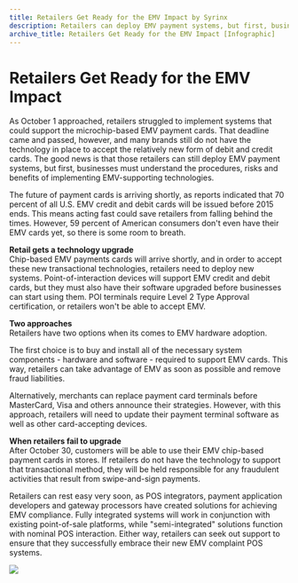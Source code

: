 ```yaml
---
title: Retailers Get Ready for the EMV Impact by Syrinx
description: Retailers can deploy EMV payment systems, but first, businesses must understand the procedures, risks and benefits of EMV-supporting technologies.
archive_title: Retailers Get Ready for the EMV Impact [Infographic]
---
```


# Retailers Get Ready for the EMV Impact

As October 1 approached, retailers struggled to implement systems that could support the microchip-based EMV payment cards. That deadline came and passed, however, and many brands still do not have the technology in place to accept the relatively new form of debit and credit cards. The good news is that those retailers can still deploy EMV payment systems, but first, businesses must understand the procedures, risks and benefits of implementing EMV-supporting technologies.

The future of payment cards is arriving shortly, as reports indicated that 70 percent of all U.S. EMV credit and debit cards will be issued before 2015 ends. This means acting fast could save retailers from falling behind the times. However, 59 percent of American consumers don't even have their EMV cards yet, so there is some room to breath.

**Retail gets a technology upgrade**  
Chip-based EMV payments cards will arrive shortly, and in order to accept these new transactional technologies, retailers need to deploy new systems. Point-of-interaction devices will support EMV credit and debit cards, but they must also have their software upgraded before businesses can start using them. POI terminals require Level 2 Type Approval certification, or retailers won't be able to accept EMV.

**Two approaches**  
Retailers have two options when its comes to EMV hardware adoption.

The first choice is to buy and install all of the necessary system components - hardware and software - required to support EMV cards. This way, retailers can take advantage of EMV as soon as possible and remove fraud liabilities.

Alternatively, merchants can replace payment card terminals before MasterCard, Visa and others announce their strategies. However, with this approach, retailers will need to update their payment terminal software as well as other card-accepting devices.

**When retailers fail to upgrade**  
After October 30, customers will be able to use their EMV chip-based payment cards in stores. If retailers do not have the technology to support that transactional method, they will be held responsible for any fraudulent activities that result from swipe-and-sign payments.

Retailers can rest easy very soon, as POS integrators, payment application developers and gateway processors have created solutions for achieving EMV compliance. Fully integrated systems will work in conjunction with existing point-of-sale platforms, while "semi-integrated" solutions function with nominal POS interaction. Either way, retailers can seek out support to ensure that they successfully embrace their new EMV complaint POS systems.

![](http://opticcf.brafton.com/14122393.image)

